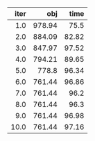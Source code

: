 |   iter |      obj |    time |
| ------:| --------:| -------:|
|  $1.0$ | $978.94$ |  $75.5$ |
|  $2.0$ | $884.09$ | $82.82$ |
|  $3.0$ | $847.97$ | $97.52$ |
|  $4.0$ | $794.21$ | $89.65$ |
|  $5.0$ |  $778.8$ | $96.34$ |
|  $6.0$ | $761.44$ | $96.86$ |
|  $7.0$ | $761.44$ |  $96.2$ |
|  $8.0$ | $761.44$ |  $96.3$ |
|  $9.0$ | $761.44$ | $96.98$ |
| $10.0$ | $761.44$ | $97.16$ |

